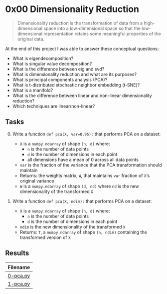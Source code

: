 # 0x00 Dimensionality Reduction

> Dimensionality reduction is the transformation of data from a high-dimensional space into a low-dimensional space so that the low-dimensional representation retains some meaningful properties of the original data.

At the end of this project I was able to answer these conceptual questions:

* What is eigendecomposition?
* What is singular value decomposition?
* What is the difference between eig and svd?
* What is dimensionality reduction and what are its purposes?
* What is principal components analysis (PCA)?
* What is t-distributed stochastic neighbor embedding (t-SNE)?
* What is a manifold?
* What is the difference between linear and non-linear dimensionality reduction?
* Which techniques are linear/non-linear?

## Tasks

0. Write a function `def pca(X, var=0.95):` that performs PCA on a dataset:

    * `X` is a `numpy.ndarray` of shape `(n, d)` where:
        * `n` is the number of data points
        * `d` is the number of dimensions in each point
        * all dimensions have a mean of 0 across all data points
    * `var` is the fraction of the variance that the PCA transformation should maintain
    * Returns: the weights matrix, `W`, that maintains `var` fraction of `X`‘s original variance
    * `W` is a `numpy.ndarray` of shape `(d, nd)` where `nd` is the new dimensionality of the transformed `X`

1. Write a function `def pca(X, ndim):` that performs PCA on a dataset:

    * `X` is a `numpy.ndarray` of shape `(n, d)` where:
        * `n` is the number of data points
        * `d` is the number of dimensions in each point
    * `ndim` is the new dimensionality of the transformed `X`
    * Returns: `T`, a `numpy.ndarray` of shape `(n, ndim)` containing the transformed version of `X`

## Results

| Filename |
| ------ |
| [0-pca.py]()|
| [1-pca.py]()|
